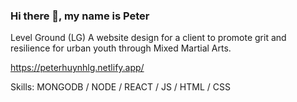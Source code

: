 ### Hi there 👋, my name is Peter

Level Ground (LG)
A website design for a client to promote grit and resilience for urban youth through Mixed Martial Arts.

https://peterhuynhlg.netlify.app/

Skills: MONGODB / NODE / REACT / JS / HTML / CSS
